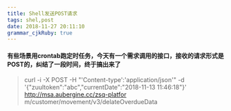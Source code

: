 ```yaml
---
title: Shell发送POST请求
tags: shel,post
date: 2018-11-27 20:11:10
grammar_cjkRuby: true
---
```


#### 有些场景用crontab跑定时任务，今天有一个需求调用的接口，接收的请求形式是POST的，纠结了一段时间，终于搞出来了

> curl -i -X POST -H "'Content-type':'application/json'" -d '{"zuultoken":"abc","currentDate":"2018-11-13 11:46:18"}' http://msa.aubergine.cc/zsq-platfor
m/customer/movement/v3/delateOverdueData